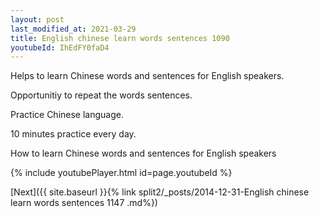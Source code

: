 ```yaml
---
layout: post
last_modified_at: 2021-03-29
title: English chinese learn words sentences 1090 
youtubeId: IhEdFY0faD4
---
```

 
 
Helps to learn Chinese words and sentences for English speakers.

Opportunitiy to repeat the words sentences. 

Practice Chinese language. 
 
10 minutes practice every day. 
 
How to learn Chinese words and sentences for English speakers 
 
{% include youtubePlayer.html id=page.youtubeId %}
 
 
[Next]({{ site.baseurl }}{% link  split2/_posts/2014-12-31-English chinese learn words sentences 1147 .md%})
 
